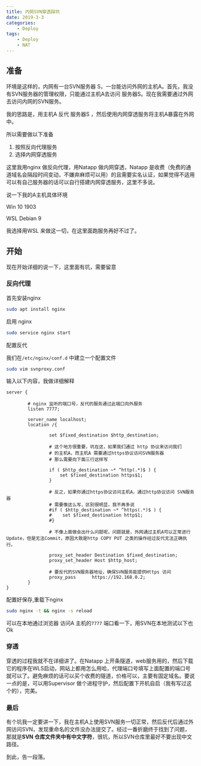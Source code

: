 ```yaml
---
title: 内网SVN穿透踩坑
date: 2019-3-3
categories:
    - Deploy
tags:
    - Deploy
    - NAT
---
```



## 准备

环境是这样的，内网有一台SVN服务器 S，一台能访问外网的主机A。首先，我没有SVN服务器的管理权限，只能通过主机A去访问 服务器S。现在我需要通过外网去访问内网的SVN服务。

我的思路是，用主机A 反代 服务器S ，然后使用内网穿透服务将主机A暴露在外网中。

所以需要做以下准备

1. 按照反向代理服务
2. 选择内网穿透服务

这里我用nginx 做反向代理，用Natapp 做内网穿透，Natapp 是收费（免费的通道域名会隔段时间变动，不嫌弃麻烦可以用）的且需要实名认证，如果觉得不适用可以有自己服务器的话可以自行搭建内网穿透服务，这里不多说。

说一下我的A主机具体环境

Win 10 1903

WSL Debian 9

我选择用WSL 来做这一切，在这里面跑服务再好不过了。

## 开始

现在开始详细的说一下，这里面有坑，需要留意

### 反向代理

首先安装nginx

```bash
sudo apt install nginx
```

启用 nginx

```bash
sudo service nginx start
```

配置反代

我们在`/etc/nginx/conf.d` 中建立一个配置文件

```bash
sudo vim svnproxy.conf
```

输入以下内容，我做详细解释

```nginx
server {

        # nginx 监听的端口号，反代的服务通过此端口向外服务
        listen 7777;

        server_name localhost;
        location /{

                set $fixed_destination $http_destination;

                # 这个地方很重要，坑在这，如果我们通过 http 协议来访问我们
                # 的主机A，而主机A 需要通过https协议访问SVN服务器
                # 那么需要向下面三行这样写

                if ( $http_destination ~* ^http(.*)$ ) {
                    set $fixed_destination https$1;
                }

                # 反之，如果你通过https协议访问主机A，通过http协议访问 SVN服务器
                # 需要像这么写，区别很明显，我不再多说
                #if ( $http_destination ~* ^https(.*)$ ) {
                #    set $fixed_destination http$1;
                #}

                # 不像上面做会出什么问题呢，问题就是，外网通过主机A可以正常进行Update，但是无法Commit，原因大致是http COPY PUT 之类的操作经过反代无法正确执行。

                proxy_set_header Destination $fixed_destination;
                proxy_set_header Host $http_host;

                # 要反代的SVN服务器地址，确保SVN服务能提供Https 访问
                proxy_pass      https://192.168.0.2;
        }
}

```

配置好保存,重载下nginx

```bash
sudo nginx -t && nginx -s reload
```

可以在本地通过浏览器 访问A 主机的`7777` 端口看一下，用SVN在本地测试以下也Ok

### 穿透

穿透的过程我就不在详细讲了。在Natapp 上开条隧道，web服务用的，然后下载它的程序在WLS启动，网站上都用怎么用哈，代理端口号填写上面配置的端口号就可以了。避免麻烦的话可以买个收费的隧道，价格可以，主要有固定域名。要说一点的是，可以用Supervisor 做个进程守护，然后配置下开机自启（我有写过这个的），完美。

### 最后

有个坑我一定要讲一下，我在主机A上使用SVN服务一切正常，然后反代后通过外网访问SVN，发现重命名的文件没办法提交了。经过一番折磨终于找到了问题，那就是**SVN 仓库文件夹中有中文字符**，很坑，所以SVN仓库里最好不要出现中文路径。

到此，告一段落。

